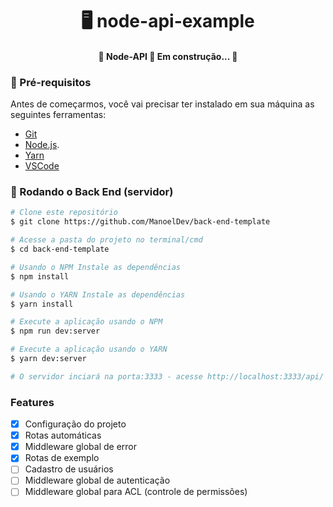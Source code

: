 <h1 align="center">
    🖥 node-api-example
</h1>


<h4 align="center">
	🚧  Node-API 🚀 Em construção...  🚧
</h4>

### 📌 Pré-requisitos

Antes de começarmos, você vai precisar ter instalado em sua máquina as seguintes ferramentas:

- [Git](https://git-scm.com)
- [Node.js](https://nodejs.org/en/).
- [Yarn](https://nodejs.org/en/)
- [VSCode](https://code.visualstudio.com/)

### 🎲 Rodando o Back End (servidor)

```bash
# Clone este repositório
$ git clone https://github.com/ManoelDev/back-end-template

# Acesse a pasta do projeto no terminal/cmd
$ cd back-end-template

# Usando o NPM Instale as dependências
$ npm install

# Usando o YARN Instale as dependências
$ yarn install

# Execute a aplicação usando o NPM
$ npm run dev:server

# Execute a aplicação usando o YARN
$ yarn dev:server

# O servidor inciará na porta:3333 - acesse http://localhost:3333/api/
```

### Features

- [x] Configuração do projeto
- [x] Rotas automáticas
- [x] Middleware global de error
- [x] Rotas de exemplo
- [ ] Cadastro de usuários
- [ ] Middleware global de autenticação
- [ ] Middleware global para ACL (controle de permissões)
